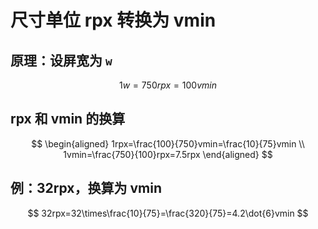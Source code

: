 # 尺寸单位 rpx 转换为 vmin

## 原理：设屏宽为 `w`
$$
1w=750rpx=100vmin
$$

## rpx 和 vmin 的换算
$$
\begin{aligned}
1rpx=\frac{100}{750}vmin=\frac{10}{75}vmin
\\
1vmin=\frac{750}{100}rpx=7.5rpx
\end{aligned}
$$

## 例：32rpx，换算为 vmin
$$
32rpx=32\times\frac{10}{75}=\frac{320}{75}=4.2\dot{6}vmin
$$
